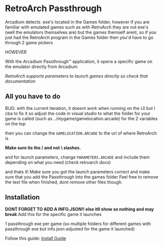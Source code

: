 # RetroArch Passthrough

Arcadium detects .exe's located in the Games folder, however if you are familiar with emulated games such as with RetroArch they are not exe's 
(well the emulators themselves are) but the games themself arent, so if you just had the RetroArch program in the Games folder then
you'd have to go through 2 game pickers

HOWEVER 

With the Arcadium Passthrough™ application, it opens a specific game on the emulator directly from Arcadium

*RetroArch supports parameters to launch games directly so check that documentation*

## All you have to do

BUG: with the current iteration, it doesnt work when running on the UI but I cba to fix it so adjust the code in visual studio to what the folder for your game is called (such as ../mygame/gamelocation.arcade) for the 2 variables on the top

then you can change the `GAMELOCATION.ARCADE` to the url of where RetroArch is

**Make sure its the / and not \ slashes.**

and for launch parameters, change `PARAMETERS.ARCADE` and include them depending on what you need (check retroarch docs)

and thats it! Make sure you got the launch parameters correct and make sure that you add the Passthrough into the games folder
Feel free to remove the text file when finished, dont remove other files though.

## Installation

**DONT FORGET TO ADD A INFO.JSON!! else itll show as nothing and may break**
Add this for the specific game it launches

1 passthrough exe per game (so multiple folders for different games with passthrough exe but info.json adjusted for the game it launched)

Follow this guide: [Install Guide](https://github.com/vixenowo/arcade/blob/main/importgames.md#then-next "Install Guide")
